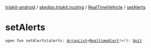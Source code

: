 [tripkit-android](../../index.md) / [skedgo.tripkit.routing](../index.md) / [RealTimeVehicle](index.md) / [setAlerts](./set-alerts.md)

# setAlerts

`open fun setAlerts(alerts: `[`ArrayList`](https://docs.oracle.com/javase/7/docs/api/java/util/ArrayList.html)`<`[`RealtimeAlert`](../../com.skedgo.android.common.model/-realtime-alert/index.md)`!>!): `[`Unit`](https://kotlinlang.org/api/latest/jvm/stdlib/kotlin/-unit/index.html)